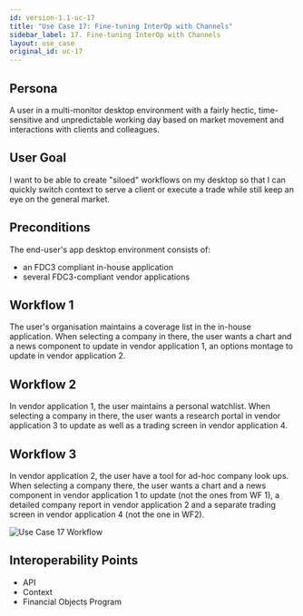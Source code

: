 ```yaml
---
id: version-1.1-uc-17
title: "Use Case 17: Fine-tuning InterOp with Channels"
sidebar_label: 17. Fine-tuning InterOp with Channels
layout: use_case
original_id: uc-17
---
```


## Persona
A user in a multi-monitor desktop environment with a fairly hectic, time-sensitive and unpredictable working day based on market movement and interactions with clients and colleagues.

## User Goal
I want to be able to create "siloed" workflows on my desktop so that I can quickly switch context to serve a client or execute a trade while still keep an eye on the general market.

## Preconditions
The end-user's app desktop environment consists of:
- an FDC3 compliant in-house application
- several FDC3-compliant vendor applications

## Workflow 1
The user's organisation maintains a coverage list in the in-house application. When selecting a company in there, the user wants a chart and a news component to update in vendor application 1, an options montage to update in vendor application 2.

## Workflow 2
In vendor application 1, the user maintains a personal watchlist. When selecting a company in there, the user wants a research portal in vendor application 3 to update as well as a trading screen in vendor application 4.

## Workflow 3
In vendor application 2, the user have a tool for ad-hoc company look ups. When selecting a company there, the user wants a chart and a news component in vendor application 1 to update (not the ones from WF 1), a detailed company report in vendor application 2 and a separate trading screen in vendor application 4 (not the one in WF2).

![Use Case 17 Workflow](../assets/uc17.png)

## Interoperability Points
- API
- Context
- Financial Objects Program
